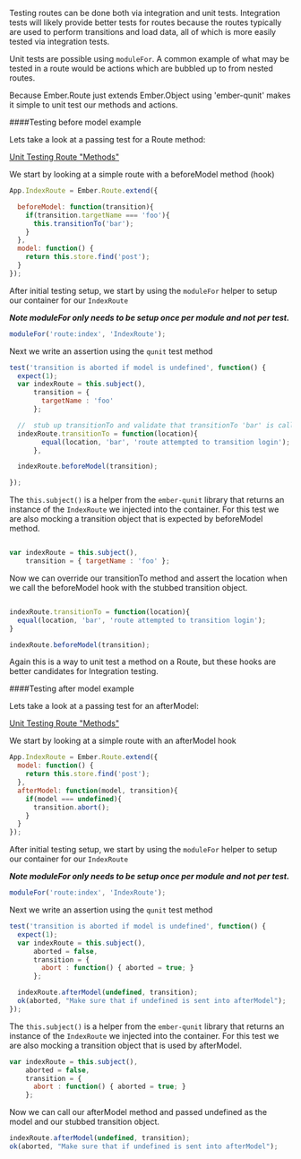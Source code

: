 Testing routes can be done both via integration and unit tests. Integration tests will likely provide better tests for routes because the routes typically are used to perform transitions and load data, all of which is more easily tested via integration tests.

Unit tests are possible using `moduleFor`. A common example of what may be tested in a route would be actions which are bubbled up to from nested routes.

Because Ember.Route just extends Ember.Object using 'ember-qunit' makes it simple to unit test our methods and actions.

####Testing before model example

Lets take a look at a passing test for a Route method:

<a class="jsbin-embed" href="http://jsbin.com/qoyinucu/1/embed?javascript">Unit Testing Route "Methods"</a>
<script src="http://static.jsbin.com/js/embed.js"></script>

We start by looking at a simple route with a beforeModel method (hook)

```javascript
App.IndexRoute = Ember.Route.extend({

  beforeModel: function(transition){
    if(transition.targetName === 'foo'){
      this.transitionTo('bar');
    }
  },
  model: function() {
    return this.store.find('post');
  }
});
```
After initial testing setup, we start by using the `moduleFor` helper to setup our container for our `IndexRoute`

***Note moduleFor only needs to be setup once per module and not per test.***

```javascript
moduleFor('route:index', 'IndexRoute');
```
Next we write an assertion using the `qunit` test method

```javascript
test('transition is aborted if model is undefined', function() {
  expect(1);
  var indexRoute = this.subject(),
      transition = {
        targetName : 'foo'
      };

  //  stub up transitionTo and validate that transitionTo 'bar' is called
  indexRoute.transitionTo = function(location){
        equal(location, 'bar', 'route attempted to transition login');
      },

  indexRoute.beforeModel(transition);

});
```
The `this.subject()` is a helper from the `ember-qunit` library that returns an instance of the `IndexRoute` we injected into the container. For this test we are also mocking a transition object that is expected by beforeModel method.

```javascript

var indexRoute = this.subject(),
    transition = { targetName : 'foo' };

```

Now we can override our transitionTo method and assert the location when we call the beforeModel hook with the stubbed transition object.

```javascript

indexRoute.transitionTo = function(location){
  equal(location, 'bar', 'route attempted to transition login');
}

indexRoute.beforeModel(transition);

```

Again this is a way to unit test a method on a Route, but these hooks are better candidates for Integration testing.

####Testing after model example

Lets take a look at a passing test for an afterModel:

<a class="jsbin-embed" href="http://jsbin.com/qoyinucu/1/embed?javascript">Unit Testing Route "Methods"</a>
<script src="http://static.jsbin.com/js/embed.js"></script>

We start by looking at a simple route with an afterModel hook

```javascript
App.IndexRoute = Ember.Route.extend({
  model: function() {
    return this.store.find('post');
  },
  afterModel: function(model, transition){
    if(model === undefined){
      transition.abort();
    }
  }
});
```
After initial testing setup, we start by using the `moduleFor` helper to setup our container for our `IndexRoute`

***Note moduleFor only needs to be setup once per module and not per test.***

```javascript
moduleFor('route:index', 'IndexRoute');
```
Next we write an assertion using the `qunit` test method

```javascript
test('transition is aborted if model is undefined', function() {
  expect(1);
  var indexRoute = this.subject(),
      aborted = false,
      transition = {
        abort : function() { aborted = true; }
      };

  indexRoute.afterModel(undefined, transition);
  ok(aborted, "Make sure that if undefined is sent into afterModel");
});
```
The `this.subject()` is a helper from the `ember-qunit` library that returns an instance of the `IndexRoute` we injected into the container. For this test we are also mocking a transition object that is used by afterModel.

```javascript
var indexRoute = this.subject(),
    aborted = false,
    transition = {
      abort : function() { aborted = true; }
    };

```

Now we can call our afterModel method and passed undefined as the model and our stubbed transition object.

```javascript
indexRoute.afterModel(undefined, transition);
ok(aborted, "Make sure that if undefined is sent into afterModel");

```

